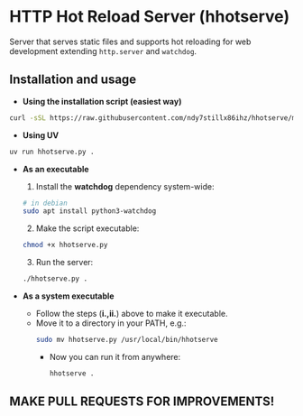 # HTTP Hot Reload Server (**hhotserve**)

Server that serves static files and supports hot reloading for web development extending `http.server` and `watchdog`.

## Installation and usage
- **Using the installation script (easiest way)**
```bash
curl -sSL https://raw.githubusercontent.com/ndy7stillx86ihz/hhotserve/main/install.sh | bash
```

- **Using UV**

```bash
uv run hhotserve.py .
```
- **As an executable**
    1. Install the **watchdog** dependency system-wide:
    ```bash
    # in debian
    sudo apt install python3-watchdog
    ```
    2. Make the script executable:
    ```bash
    chmod +x hhotserve.py
    ```
    3. Run the server:
    ```bash
    ./hhotserve.py .
    ```
  
- **As a system executable**
  - Follow the steps (**i.,ii.**) above to make it executable.
  - Move it to a directory in your PATH, e.g.:
    ```bash
    sudo mv hhotserve.py /usr/local/bin/hhotserve
    ```
    - Now you can run it from anywhere:
        ```bash
        hhotserve .
        ```

## MAKE PULL REQUESTS FOR IMPROVEMENTS!